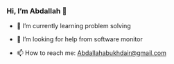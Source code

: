 ### Hi, I’m Abdallah 👋





- 🌱 I’m currently learning  problem solving
- 🤔 I’m looking for help from software monitor

- 📫 How to reach me: Abdallahabukhdair@gmail.com
